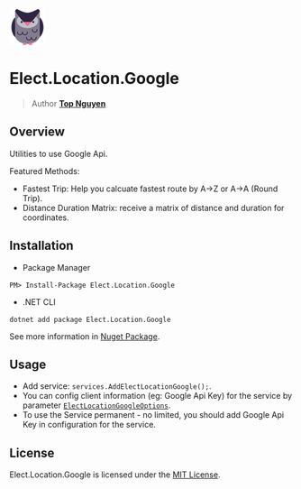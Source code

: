 ﻿![Logo](../../../Logo.png)
# Elect.Location.Google
> Author [**Top Nguyen**](http://topnguyen.com)

## Overview

Utilities to use Google Api.

Featured Methods:
- Fastest Trip: Help you calcuate fastest route by A->Z or A->A (Round Trip).
- Distance Duration Matrix: receive a matrix of distance and duration for coordinates.

## Installation
- Package Manager
```
PM> Install-Package Elect.Location.Google
```
- .NET CLI
```
dotnet add package Elect.Location.Google
```

See more information in [Nuget Package](https://www.nuget.org/packages/Elect.Location.Google/).

## Usage

- Add service: `services.AddElectLocationGoogle();`.
- You can config client information (eg: Google Api Key) for the service by parameter [`ElectLocationGoogleOptions`](Models/ElectLocationGoogleOptions.cs).
- To use the Service permanent - no limited, you should add Google Api Key in configuration for the service.

## License
Elect.Location.Google is licensed under the [MIT License](../../../LICENSE).
